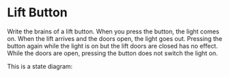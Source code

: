 # Lift Button

Write the brains of a lift button. When you press the button, the light comes on. When the lift arrives and the doors
open, the light goes out. Pressing the button again while the light is on but the lift doors are closed has no effect.
While the doors are open, pressing the button does not switch the light on. 

This is a state diagram:



 